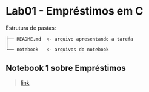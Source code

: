 # Lab01 - Empréstimos em C #

Estrutura de pastas:

```
├── README.md  <- arquivo apresentando a tarefa
│
└── notebook   <- arquivos do notebook

```

## Notebook 1 sobre Empréstimos ##

> [link](https://github.com/LucasNP/MC322/blob/main/lab01/notebook/emprestimo01-ra182553.ipynb)
